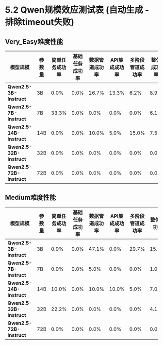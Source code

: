 # 5.2 Qwen规模效应测试表 (自动生成 - 排除timeout失败)

## Very_Easy难度性能

| 模型规模 | 参数量 | 简单任务成功率 | 基础任务成功率 | 数据管道成功率 | API集成成功率 | 多阶段管道成功率 | 整体成功率 | 每参数效率得分 | 排除timeout数 |
|---------|-------|---|---|---|---|---|-----------|--------------|-------------|
| **Qwen2.5-3B-Instruct** | 3B | 0.0% | 0.0% | 26.7% | 13.3% | 6.2% | 8.9% | 5.1158 | 4 |
| **Qwen2.5-7B-Instruct** | 7B | 33.3% | 0.0% | 0.0% | 0.0% | 0.0% | 6.1% | 2.3141 | 4 |
| **Qwen2.5-14B-Instruct** | 14B | 0.0% | 0.0% | 10.0% | 5.0% | 15.0% | 7.5% | 2.0045 | 0 |
| **Qwen2.5-32B-Instruct** | 32B | 0.0% | 0.0% | 0.0% | 0.0% | 0.0% | 0.0% | 0.0000 | 0 |
| **Qwen2.5-72B-Instruct** | 72B | 0.0% | 0.0% | 0.0% | 0.0% | 0.0% | 0.0% | 0.0000 | 1 |

## Medium难度性能

| 模型规模 | 参数量 | 简单任务成功率 | 基础任务成功率 | 数据管道成功率 | API集成成功率 | 多阶段管道成功率 | 整体成功率 | 每参数效率得分 | 排除timeout数 |
|---------|-------|---|---|---|---|---|-----------|--------------|-------------|
| **Qwen2.5-3B-Instruct** | 3B | 0.0% | 0.0% | 47.1% | 0.0% | 29.7% | 15.3% | 8.8070 | 0 |
| **Qwen2.5-7B-Instruct** | 7B | 0.0% | 0.0% | 5.0% | 0.0% | 0.0% | 1.0% | 0.3799 | 0 |
| **Qwen2.5-14B-Instruct** | 14B | 10.0% | 0.0% | 10.0% | 10.0% | 5.0% | 7.0% | 1.8708 | 0 |
| **Qwen2.5-32B-Instruct** | 32B | 22.2% | 0.0% | 0.0% | 0.0% | 0.0% | 4.1% | 0.7215 | 4 |
| **Qwen2.5-72B-Instruct** | 72B | 0.0% | 0.0% | 0.0% | 0.0% | 0.0% | 0.0% | 0.0000 | 4 |

